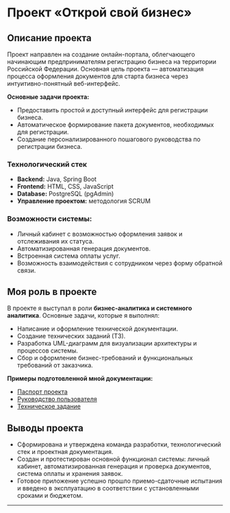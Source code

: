 # Проект «Открой свой бизнес»

## Описание проекта
Проект направлен на создание онлайн-портала, облегчающего начинающим предпринимателям регистрацию бизнеса на территории Российской Федерации. Основная цель проекта — автоматизация процесса оформления документов для старта бизнеса через интуитивно-понятный веб-интерфейс.

**Основные задачи проекта:**

- Предоставить простой и доступный интерфейс для регистрации бизнеса.
- Автоматическое формирование пакета документов, необходимых для регистрации.
- Создание персонализированного пошагового руководства по регистрации бизнеса.

### Технологический стек

- **Backend:** Java, Spring Boot
- **Frontend:** HTML, CSS, JavaScript
- **Database:** PostgreSQL (pgAdmin)
- **Управление проектом:** методология SCRUM

### Возможности системы:
- Личный кабинет с возможностью оформления заявок и отслеживания их статуса.
- Автоматизированная генерация документов.
- Встроенная система оплаты услуг.
- Возможность взаимодействия с сотрудником через форму обратной связи.

## Моя роль в проекте
В проекте я выступал в роли **бизнес-аналитика и системного аналитика**. Основные задачи, которые я выполнял:

- Написание и оформление технической документации.
- Создание технических заданий (ТЗ).
- Разработка UML-диаграмм для визуализации архитектуры и процессов системы.
- Сбор и оформление бизнес-требований и функциональных требований от заказчика.

**Примеры подготовленной мной документации:**

- [Паспорт проекта](https://disk.yandex.ru/i/CuXHEQI7TJQ96w)
- [Руководство пользователя](https://disk.yandex.ru/i/gyUMoh7r6Za8lg)
- [Техническое задание](https://disk.yandex.ru/i/y_5RoMaoNgOkQQ)

## Выводы проекта
- Сформирована и утверждена команда разработки, технологический стек и проектная документация.
- Создан и протестирован основной функционал системы: личный кабинет, автоматизированная генерация и проверка документов, система оплаты и хранения заявок.
- Готовое приложение успешно прошло приемо-сдаточные испытания и введено в эксплуатацию в соответствии с установленными сроками и бюджетом.
---

